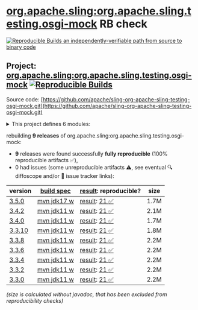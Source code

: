 [org.apache.sling:org.apache.sling.testing.osgi-mock](https://central.sonatype.com/artifact/org.apache.sling/org.apache.sling.testing.osgi-mock/versions) RB check
=======

[![Reproducible Builds](https://reproducible-builds.org/images/logos/rb.svg) an independently-verifiable path from source to binary code](https://reproducible-builds.org/)

## Project: [org.apache.sling:org.apache.sling.testing.osgi-mock](https://central.sonatype.com/artifact/org.apache.sling/org.apache.sling.testing.osgi-mock/versions) [![Reproducible Builds](https://img.shields.io/endpoint?url=https://raw.githubusercontent.com/jvm-repo-rebuild/reproducible-central/master/content/org/apache/sling/org.apache.sling.testing.osgi-mock/badge.json)](https://github.com/jvm-repo-rebuild/reproducible-central/blob/master/content/org/apache/sling/org.apache.sling.testing.osgi-mock/README.md)

Source code: [https://github.com/apache/sling-org-apache-sling-testing-osgi-mock.git](https://github.com/apache/sling-org-apache-sling-testing-osgi-mock.git)

<details><summary>This project defines 6 modules:</summary>

* [org.apache.sling:org.apache.sling.testing.osgi-mock](https://central.sonatype.com/artifact/org.apache.sling/org.apache.sling.testing.osgi-mock/overview)
* [org.apache.sling:org.apache.sling.testing.osgi-mock.core](https://central.sonatype.com/artifact/org.apache.sling/org.apache.sling.testing.osgi-mock.core/overview)
* [org.apache.sling:org.apache.sling.testing.osgi-mock.junit4](https://central.sonatype.com/artifact/org.apache.sling/org.apache.sling.testing.osgi-mock.junit4/overview)
* [org.apache.sling:org.apache.sling.testing.osgi-mock.junit5](https://central.sonatype.com/artifact/org.apache.sling/org.apache.sling.testing.osgi-mock.junit5/overview)
* [org.apache.sling:org.apache.sling.testing.osgi-mock.parent](https://central.sonatype.com/artifact/org.apache.sling/org.apache.sling.testing.osgi-mock.parent/overview)
* [org.apache.sling:org.apache.sling.testing.osgi-mock.test-services](https://central.sonatype.com/artifact/org.apache.sling/org.apache.sling.testing.osgi-mock.test-services/overview)
</details>

rebuilding **9 releases** of org.apache.sling:org.apache.sling.testing.osgi-mock:
- **9** releases were found successfully **fully reproducible** (100% reproducible artifacts :white_check_mark:),
- 0 had issues (some unreproducible artifacts :warning:, see eventual :mag: diffoscope and/or :memo: issue tracker links):

| version | [build spec](/BUILDSPEC.md) | [result](https://reproducible-builds.org/docs/jvm/): reproducible? | size |
| -- | --------- | ------ | -- |
| [3.5.0](https://central.sonatype.com/artifact/org.apache.sling/org.apache.sling.testing.osgi-mock/3.5.0/pom) | [mvn jdk17 w](org.apache.sling.testing.osgi-mock-3.5.0.buildspec) | [result](org.apache.sling.testing.osgi-mock-3.5.0.buildinfo): [21 :white_check_mark: ](org.apache.sling.testing.osgi-mock-3.5.0.buildcompare) | 1.7M |
| [3.4.2](https://central.sonatype.com/artifact/org.apache.sling/org.apache.sling.testing.osgi-mock/3.4.2/pom) | [mvn jdk11 w](org.apache.sling.testing.osgi-mock-3.4.2.buildspec) | [result](org.apache.sling.testing.osgi-mock-3.4.2.buildinfo): [21 :white_check_mark: ](org.apache.sling.testing.osgi-mock-3.4.2.buildcompare) | 2.1M |
| [3.4.0](https://central.sonatype.com/artifact/org.apache.sling/org.apache.sling.testing.osgi-mock/3.4.0/pom) | [mvn jdk11 w](org.apache.sling.testing.osgi-mock-3.4.0.buildspec) | [result](org.apache.sling.testing.osgi-mock-3.4.0.buildinfo): [21 :white_check_mark: ](org.apache.sling.testing.osgi-mock-3.4.0.buildcompare) | 1.7M |
| [3.3.10](https://central.sonatype.com/artifact/org.apache.sling/org.apache.sling.testing.osgi-mock/3.3.10/pom) | [mvn jdk11 w](org.apache.sling.testing.osgi-mock-3.3.10.buildspec) | [result](org.apache.sling.testing.osgi-mock-3.3.10.buildinfo): [21 :white_check_mark: ](org.apache.sling.testing.osgi-mock-3.3.10.buildcompare) | 1.8M |
| [3.3.8](https://central.sonatype.com/artifact/org.apache.sling/org.apache.sling.testing.osgi-mock/3.3.8/pom) | [mvn jdk11 w](org.apache.sling.testing.osgi-mock-3.3.8.buildspec) | [result](org.apache.sling.testing.osgi-mock-3.3.8.buildinfo): [21 :white_check_mark: ](org.apache.sling.testing.osgi-mock-3.3.8.buildcompare) | 2.2M |
| [3.3.6](https://central.sonatype.com/artifact/org.apache.sling/org.apache.sling.testing.osgi-mock/3.3.6/pom) | [mvn jdk11 w](org.apache.sling.testing.osgi-mock-3.3.6.buildspec) | [result](org.apache.sling.testing.osgi-mock-3.3.6.buildinfo): [21 :white_check_mark: ](org.apache.sling.testing.osgi-mock-3.3.6.buildcompare) | 2.2M |
| [3.3.4](https://central.sonatype.com/artifact/org.apache.sling/org.apache.sling.testing.osgi-mock/3.3.4/pom) | [mvn jdk11 w](org.apache.sling.testing.osgi-mock-3.3.4.buildspec) | [result](org.apache.sling.testing.osgi-mock-3.3.4.buildinfo): [21 :white_check_mark: ](org.apache.sling.testing.osgi-mock-3.3.4.buildcompare) | 2.2M |
| [3.3.2](https://central.sonatype.com/artifact/org.apache.sling/org.apache.sling.testing.osgi-mock/3.3.2/pom) | [mvn jdk11 w](org.apache.sling.testing.osgi-mock-3.3.2.buildspec) | [result](org.apache.sling.testing.osgi-mock-3.3.2.buildinfo): [21 :white_check_mark: ](org.apache.sling.testing.osgi-mock-3.3.2.buildcompare) | 2.2M |
| [3.3.0](https://central.sonatype.com/artifact/org.apache.sling/org.apache.sling.testing.osgi-mock/3.3.0/pom) | [mvn jdk11 w](org.apache.sling.testing.osgi-mock-3.3.0.buildspec) | [result](org.apache.sling.testing.osgi-mock-3.3.0.buildinfo): [21 :white_check_mark: ](org.apache.sling.testing.osgi-mock-3.3.0.buildcompare) | 2.2M |

<i>(size is calculated without javadoc, that has been excluded from reproducibility checks)</i>
